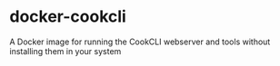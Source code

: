 # docker-cookcli
A Docker image for running the CookCLI webserver and tools without installing them in your system
